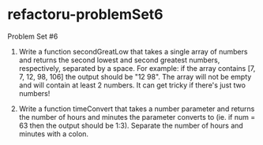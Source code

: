 refactoru-problemSet6
=====================

Problem Set #6

1. Write a function secondGreatLow that takes a single array of numbers and returns the second lowest and second greatest numbers, respectively, separated by a space. For example: if the array contains [7, 7, 12, 98, 106] the output should be "12 98". The array will not be empty and will contain at least 2 numbers. It can get tricky if there's just two numbers!

2. Write a function timeConvert that takes a number parameter and returns the number of hours and minutes the parameter converts to (ie. if num = 63 then the output should be 1:3). Separate the number of hours and minutes with a colon.
